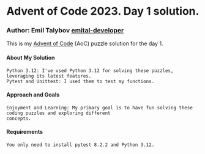 # Advent of Code 2023. Day 1 solution.
### Author: Emil Talybov [emital-developer](https://github.com/emital-developer) 

This is my [Advent of Code](https://adventofcode.com/) (AoC) puzzle solution for the day 1.


#### About My Solution

    Python 3.12: I've used Python 3.12 for solving these puzzles, leveraging its latest features.
    Pytest and Unittest: I used them to test my functions.
    

#### Approach and Goals

    Enjoyment and Learning: My primary goal is to have fun solving these coding puzzles and exploring different 
    concepts.

#### Requirements
    
    You only need to install pytest 8.2.2 and Python 3.12.
